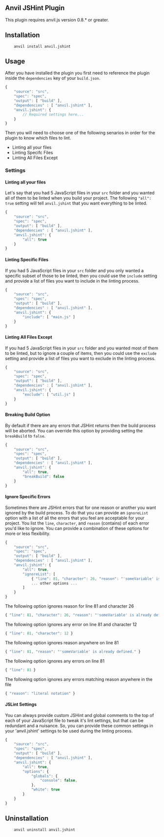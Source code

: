 ## Anvil JSHint Plugin

This plugin requires anvil.js version 0.8.* or greater.

## Installation

```text
	anvil install anvil.jshint
```

## Usage

After you have installed the plugin you first need to reference the plugin inside the `dependencies` key of your `build.json`.

```javascript
{
	"source": "src",
	"spec": "spec",
	"output": [ "build" ],
	"dependencies" : [ "anvil.jshint" ],
	"anvil.jshint": {
		// Required settings here...
	}
}
```

Then you will need to choose one of the following senarios in order for the plugin to know which files to lint.

* Linting all your files
* Linting Specifc Files
* Linting All Files Except

### Settings

#### Linting all your files

Let's say that you had 5 JavaScript files in your `src` folder and you wanted all of them to be linted when you build your project. The following `"all": true` setting will tell `anvil.jshint` that you want everything to be linted.

```javascript
{
	"source": "src",
	"spec": "spec",
	"output": [ "build" ],
	"dependencies" : [ "anvil.jshint" ],
	"anvil.jshint": {
		"all": true
	}
}
```

#### Linting Specific Files

If you had 5 JavaScript files in your `src` folder and you only wanted a specific subset of those to be linted, then you could use the `include` setting and provide a list of files you want to include in the linting process.

```javascript
{
	"source": "src",
	"spec": "spec",
	"output": [ "build" ],
	"dependencies" : [ "anvil.jshint" ],
	"anvil.jshint": {
		"include": [ "main.js" ]
	}
}
```

#### Linting All Files Except

If you had 5 JavaScript files in your `src` folder and you wanted most of them to be linted, but to ignore a couple of items, then you could use the `exclude` setting and provide a list of files you want to exclude in the linting process.

```javascript
{
	"source": "src",
	"spec": "spec",
	"output": [ "build" ],
	"dependencies" : [ "anvil.jshint" ],
	"anvil.jshint": {
		"exclude": [ "util.js" ]
	}
}
```

#### Breaking Build Option

By default if there are any errors that JSHint returns then the build process will be aborted. You can override this option by providing setting the `breakBuild` to `false`.

```javascript
{
	"source": "src",
	"spec": "spec",
	"output": [ "build" ],
	"dependencies" : [ "anvil.jshint" ],
	"anvil.jshint": {
		"all": true,
		"breakBuild": false
	}
}
```

#### Ignore Specific Errors

Sometimes there are JSHint errors that for one reason or another you want ignored by the build process. To do that you can provide an `ignoreList` option with a list of all the errors that you feel are acceptable for your project. You list the `line`, `character`, and `reason` (contains) of each error you'd like to ignore. You can provide a combination of these options for more or less flexibility.

```javascript
{
	"source": "src",
	"spec": "spec",
	"output": [ "build" ],
	"dependencies" : [ "anvil.jshint" ],
	"anvil.jshint": {
		"all": true,
		"ignoreList": [
			{ "line": 81, "character": 26, "reason": "'someVariable' is already defined." },
			... other options ...
		]
	}
}
```

The following option ignores reason for line 81 and character 26

```javascript
{ "line": 81, "character": 26, "reason": "'someVariable' is already defined." }
```

The following option ignores any error on line 81 and character 12

```javascript
{ "line": 81, "character": 12 }
```

The following option ignores reason anywhere on line 81

```javascript
{ "line": 81, "reason": "'someVariable' is already defined." }
```

The following option ignores any errors on line 81

```javascript
{ "line": 81 }
```

The following option ignores any errors matching reason anywhere in the file

```javascript
{ "reason": "literal notation" }
```

#### JSLint Settings

You can always provide custom JSHint and global comments to the top of each of your JavaScript file to tweak it's lint settings, but that can be redundant and a nuisance. So, you can provide these common settings in your 'anvil.jshint' settings to be used during the linting process.

```javascript
{
	"source": "src",
	"spec": "spec",
	"output": [ "build" ],
	"dependencies" : [ "anvil.jshint" ],
	"anvil.jshint": {
		"all": true,
		"options": {
			"globals": {
				"console": false,
			},
			"white": true
		}
	}
}
```

## Uninstallation

```text
	anvil uninstall anvil.jshint
```
